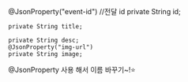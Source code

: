 @JsonProperty("event-id")  //전달 id
private String id;

    private String title;

    private String desc;
    @JsonProperty("img-url")
    private String image;

@JsonProperty 사용 해서 이름 바꾸기~!⭐️